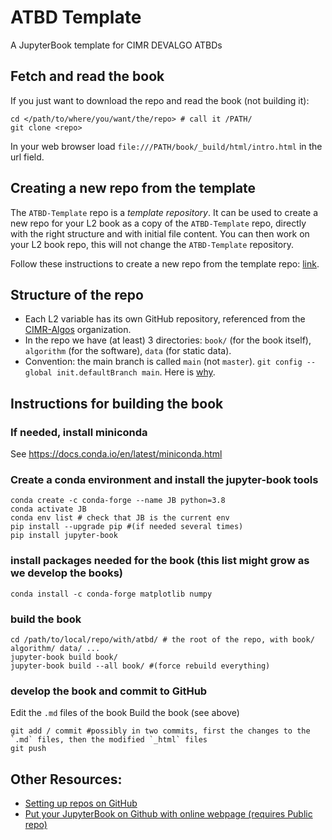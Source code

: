 # ATBD Template
A JupyterBook template for CIMR DEVALGO ATBDs

## Fetch and read the book
If you just want to download the repo and read the book (not building it):
```
cd </path/to/where/you/want/the/repo> # call it /PATH/
git clone <repo>
```
In your web browser load `file:///PATH/book/_build/html/intro.html` in the url field.

## Creating a new repo from the template
The `ATBD-Template` repo is a _template repository_. It can be used to create a new repo for your L2 book as a copy of the `ATBD-Template` repo,
directly with the right structure and with initial file content. You can then work on your L2 book repo, this will not change the
`ATBD-Template` repository.

Follow these instructions to create a new repo from the template repo: [link](https://docs.github.com/en/repositories/creating-and-managing-repositories/creating-a-repository-from-a-template).

## Structure of the repo
* Each L2 variable has its own GitHub repository, referenced from the [CIMR-Algos](https://github.com/CIMR-Algos) organization.
* In the repo we have (at least) 3 directories: `book/` (for the book itself), `algorithm` (for the software), `data` (for static data).
* Convention: the main branch is called `main` (not `master`). `git config --global init.defaultBranch main`. Here is [why](https://github.com/github/renaming).

## Instructions for building the book

### If needed, install miniconda
See https://docs.conda.io/en/latest/miniconda.html

### Create a conda environment and install the jupyter-book tools
```
conda create -c conda-forge --name JB python=3.8
conda activate JB
conda env list # check that JB is the current env
pip install --upgrade pip #(if needed several times)
pip install jupyter-book
```

### install packages needed for the book (this list might grow as we develop the books)
```
conda install -c conda-forge matplotlib numpy
```

### build the book
```
cd /path/to/local/repo/with/atbd/ # the root of the repo, with book/ algorithm/ data/ ...
jupyter-book build book/
jupyter-book build --all book/ #(force rebuild everything)
```

### develop the book and commit to GitHub
Edit the `.md` files of the book
Build the book (see above)
```
git add / commit #possibly in two commits, first the changes to the `.md` files, then the modified `_html` files
git push
```

## Other Resources:
* [Setting up repos on GitHub](https://kbroman.org/github_tutorial/pages/init.html)
* [Put your JupyterBook on Github with online webpage (requires Public repo)](https://github.com/pabloinsente/jupyter-book-tutorial)
